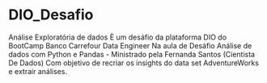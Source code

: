 # DIO_Desafio
Análise Exploratória de dados È um desáfio da plataforma DIO do BootCamp Banco Carrefour Data Engineer Na aula de Desáfio Análise de dados com Python e Pandas - Ministrado pela Fernanda Santos (Cientista De Dados) Com objetivo de recriar os insights do data set AdventureWorks e extrair análises.
